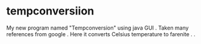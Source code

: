 # tempconversiion
My new program named "Tempconversion" using java GUI . Taken many references from google . Here it converts Celsius temperature to farenite . . 
